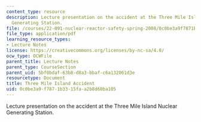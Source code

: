 ```yaml
---
content_type: resource
description: Lecture presentation on the accident at the Three Mile Island Nuclear
  Generating Station.
file: /courses/22-091-nuclear-reactor-safety-spring-2008/0c0be3a9f7871b3315faa2b8d60ba105_MIT22_091S08_lec19.pdf
file_type: application/pdf
learning_resource_types:
- Lecture Notes
license: https://creativecommons.org/licenses/by-nc-sa/4.0/
ocw_type: OCWFile
parent_title: Lecture Notes
parent_type: CourseSection
parent_uid: 5bf0bdaf-63b8-d8a3-bbaf-c6a132061d3e
resourcetype: Document
title: Three Mile Island Accident
uid: 0c0be3a9-f787-1b33-15fa-a2b8d60ba105
---
```

Lecture presentation on the accident at the Three Mile Island Nuclear Generating Station.